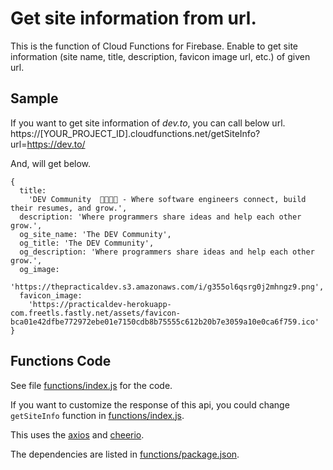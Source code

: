 # Get site information from url.

This is the function of Cloud Functions for Firebase.
Enable to get site information (site name, title, description, favicon image url, etc.) of given url.

## Sample

If you want to get site information of _dev.to_, you can call below url.
https://[YOUR_PROJECT_ID].cloudfunctions.net/getSiteInfo?url=https://dev.to/

And, will get below.

```
{
  title:
    'DEV Community  👩‍💻👨‍💻 - Where software engineers connect, build their resumes, and grow.',
  description: 'Where programmers share ideas and help each other grow.',
  og_site_name: 'The DEV Community',
  og_title: 'The DEV Community',
  og_description: 'Where programmers share ideas and help each other grow.',
  og_image:
    'https://thepracticaldev.s3.amazonaws.com/i/g355ol6qsrg0j2mhngz9.png',
  favicon_image:
    'https://practicaldev-herokuapp-com.freetls.fastly.net/assets/favicon-bca01e42dfbe772972ebe01e7150cdb8b75555c612b20b7e3059a10e0ca6f759.ico'
}
```

## Functions Code

See file [functions/index.js](functions/index.js) for the code.

If you want to customize the response of this api, you could change ``getSiteInfo`` function in [functions/index.js](functions/index.js).

This uses the [axios](https://github.com/axios/axios) and [cheerio](https://github.com/cheeriojs/cheerio).

The dependencies are listed in [functions/package.json](functions/package.json).
